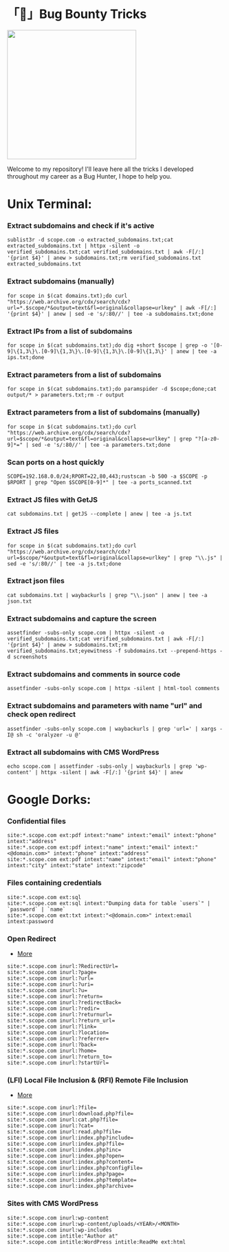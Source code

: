 # 「🐞」Bug Bounty Tricks

<img src="https://insights.dice.com/wp-content/uploads/2019/07/Bug-Bounty-Program-Dice.png" weight=100 height=300>

Welcome to my repository! I'll leave here all the tricks I developed throughout my career as a Bug Hunter, I hope to help you.

# Unix Terminal:

### Extract subdomains and check if it's active

```
sublist3r -d scope.com -o extracted_subdomains.txt;cat extracted_subdomains.txt | httpx -silent -o verified_subdomains.txt;cat verified_subdomains.txt | awk -F[/:] '{print $4}' | anew > subdomains.txt;rm verified_subdomains.txt extracted_subdomains.txt
```

### Extract subdomains (manually)

```
for scope in $(cat domains.txt);do curl "https://web.archive.org/cdx/search/cdx?url=*.$scope/*&output=text&fl=original&collapse=urlkey" | awk -F[/:] '{print $4}' | anew | sed -e 's/:80//' | tee -a subdomains.txt;done
```

### Extract IPs from a list of subdomains

```
for scope in $(cat subdomains.txt);do dig +short $scope | grep -o '[0-9]\{1,3\}\.[0-9]\{1,3\}\.[0-9]\{1,3\}\.[0-9]\{1,3\}' | anew | tee -a ips.txt;done
```

### Extract parameters from a list of subdomains

```
for scope in $(cat subdomains.txt);do paramspider -d $scope;done;cat output/* > parameters.txt;rm -r output
```

### Extract parameters from a list of subdomains (manually)

```
for scope in $(cat subdomains.txt);do curl "https://web.archive.org/cdx/search/cdx?url=$scope/*&output=text&fl=original&collapse=urlkey" | grep "?[a-z0-9]*=" | sed -e 's/:80//' | tee -a parameters.txt;done
```

### Scan ports on a host quickly

```
SCOPE=192.168.0.0/24;RPORT=22,80,443;rustscan -b 500 -a $SCOPE -p $RPORT | grep "Open $SCOPE[0-9]*" | tee -a ports_scanned.txt
```

### Extract JS files with GetJS

```
cat subdomains.txt | getJS --complete | anew | tee -a js.txt
```

### Extract JS files

```
for scope in $(cat subdomains.txt);do curl "https://web.archive.org/cdx/search/cdx?url=$scope/*&output=text&fl=original&collapse=urlkey" | grep "\\.js" | sed -e 's/:80//' | tee -a js.txt;done
```

### Extract json files

```
cat subdomains.txt | waybackurls | grep "\\.json" | anew | tee -a json.txt
```

### Extract subdomains and capture the screen

```
assetfinder -subs-only scope.com | httpx -silent -o verified_subdomains.txt;cat verified_subdomains.txt | awk -F[/:] '{print $4}' | anew > subdomains.txt;rm verified_subdomains.txt;eyewitness -f subdomains.txt --prepend-https -d screenshots
```

### Extract subdomains and comments in source code

```
assetfinder -subs-only scope.com | httpx -silent | html-tool comments
```

### Extract subdomains and parameters with name "url" and check open redirect

```
assetfinder -subs-only scope.com | waybackurls | grep 'url=' | xargs -I@ sh -c 'oralyzer -u @'
```

### Extract all subdomains with CMS WordPress

```
echo scope.com | assetfinder -subs-only | waybackurls | grep 'wp-content' | httpx -silent | awk -F[/:] '{print $4}' | anew
```

# Google Dorks:

### Confidential files

```
site:*.scope.com ext:pdf intext:"name" intext:"email" intext:"phone" intext:"address"
site:*.scope.com ext:pdf intext:"name" intext:"email" intext:"<@domain.com>" intext:"phone" intext:"address"
site:*.scope.com ext:pdf intext:"name" intext:"email" intext:"phone" intext:"city" intext:"state" intext:"zipcode"
```

### Files containing credentials

```
site:*.scope.com ext:sql
site:*.scope.com ext:sql intext:"Dumping data for table `users`" | `password` | `name`
site:*.scope.com ext:txt intext:"<@domain.com>" intext:email intext:password
```

### Open Redirect

* <a href="https://www.openbugbounty.org/blog/devl00p/top-100-open-redirect-dorks/">More</a>
```
site:*.scope.com inurl:?RedirectUrl=
site:*.scope.com inurl:?page=
site:*.scope.com inurl:?url=
site:*.scope.com inurl:?uri=
site:*.scope.com inurl:?u=
site:*.scope.com inurl:?return=
site:*.scope.com inurl:?redirectBack=
site:*.scope.com inurl:?redir=
site:*.scope.com inurl:?returnurl=
site:*.scope.com inurl:?return_url=
site:*.scope.com inurl:?link=
site:*.scope.com inurl:?location=
site:*.scope.com inurl:?referrer=
site:*.scope.com inurl:?back=
site:*.scope.com inurl:?home=
site:*.scope.com inurl:?return_to=
site:*.scope.com inurl:?startUrl=
```

### (LFI) Local File Inclusion & (RFI) Remote File Inclusion

* <a href="https://github.com/Hood3dRob1n/BinGoo/blob/master/dorks/LFI-dork.lst">More</a>
```
site:*.scope.com inurl:?file=
site:*.scope.com inurl:download.php?file=
site:*.scope.com inurl:cat.php?file=
site:*.scope.com inurl:?cat=
site:*.scope.com inurl:read.php?file=
site:*.scope.com inurl:index.php?include=
site:*.scope.com inurl:index.php?file=
site:*.scope.com inurl:index.php?inc=
site:*.scope.com inurl:index.php?open=
site:*.scope.com inurl:index.php?content=
site:*.scope.com inurl:index.php?configFile=
site:*.scope.com inurl:index.php?page=
site:*.scope.com inurl:index.php?template=
site:*.scope.com inurl:index.php?archive=
```

### Sites with CMS WordPress

```
site:*.scope.com inurl:wp-content
site:*.scope.com inurl:wp-content/uploads/<YEAR>/<MONTH>
site:*.scope.com inurl:wp-includes
site:*.scope.com intitle:"Author at"
site:*.scope.com intitle:WordPress intitle:ReadMe ext:html
```
